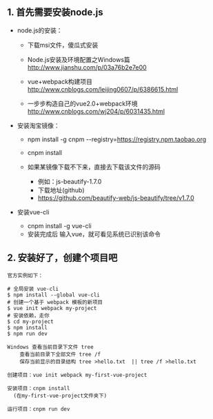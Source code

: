 
## 1. 首先需要安装node.js

- node.js的安装：
    - 下载msi文件，傻瓜式安装
    - Node.js安装及环境配置之Windows篇
		http://www.jianshu.com/p/03a76b2e7e00

	- vue+webpack构建项目
		http://www.cnblogs.com/leijing0607/p/6386615.html

	- 一步步构造自己的vue2.0+webpack环境
		http://www.cnblogs.com/wj204/p/6031435.html


- 安装淘宝镜像：

	- npm install -g cnpm
	 --registry=https://registry.npm.taobao.org 

	- cnpm install

	- 如果某镜像下载不下来，直接去下载该文件的源码
    	- 例如：js-beautify-1.7.0
    	- 下载地址(github)
    	 - https://github.com/beautify-web/js-beautify/tree/v1.7.0


- 安装vue-cli
    - cnpm install -g vue-cli
    - 安装完成后		输入vue，就可看见系统已识别该命令


## 2. 安装好了，创建个项目吧

	官方实例如下：

	# 全局安装 vue-cli
	$ npm install --global vue-cli
	# 创建一个基于 webpack 模板的新项目
	$ vue init webpack my-project
	# 安装依赖，走你
	$ cd my-project
	$ npm install
	$ npm run dev

	Windows 查看当前目录下文件 tree
		查看当前目录下全部文件 tree /f
		保存当前显示的目录结构 tree >hello.txt  || tree /f >hello.txt

	创建项目：vue init webpack my-first-vue-project
	
	安装项目：cnpm install
	  (在my-first-vue-project文件夹下)

	运行项目：cnpm run dev
